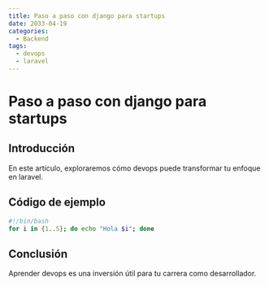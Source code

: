 ```yaml
---
title: Paso a paso con django para startups
date: 2033-04-19
categories:
  - Backend
tags:
  - devops
  - laravel
---
```


# Paso a paso con django para startups

## Introducción

En este artículo, exploraremos cómo devops puede transformar tu enfoque en laravel.

## Código de ejemplo

```bash
#!/bin/bash
for i in {1..5}; do echo "Hola $i"; done
```

## Conclusión

Aprender devops es una inversión útil para tu carrera como desarrollador.